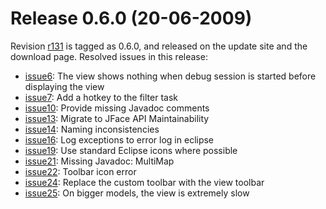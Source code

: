 # Release 0.6.0 (20-06-2009) #

Revision [r131](https://code.google.com/p/debugvisualisation/source/detail?r=131) is tagged as 0.6.0, and released on the update site and the download page. Resolved issues in this release:

  * [issue6](https://code.google.com/p/debugvisualisation/issues/detail?id=6): The view shows nothing when debug session is started before displaying the view
  * [issue7](https://code.google.com/p/debugvisualisation/issues/detail?id=7): Add a hotkey to the filter task
  * [issue10](https://code.google.com/p/debugvisualisation/issues/detail?id=10): Provide missing Javadoc comments
  * [issue13](https://code.google.com/p/debugvisualisation/issues/detail?id=13): Migrate to JFace API   Maintainability
  * [issue14](https://code.google.com/p/debugvisualisation/issues/detail?id=14): Naming inconsistencies
  * [issue16](https://code.google.com/p/debugvisualisation/issues/detail?id=16): Log exceptions to error log in eclipse
  * [issue19](https://code.google.com/p/debugvisualisation/issues/detail?id=19): Use standard Eclipse icons where possible
  * [issue21](https://code.google.com/p/debugvisualisation/issues/detail?id=21): Missing Javadoc: MultiMap
  * [issue22](https://code.google.com/p/debugvisualisation/issues/detail?id=22): Toolbar icon error
  * [issue24](https://code.google.com/p/debugvisualisation/issues/detail?id=24): Replace the custom toolbar with the view toolbar
  * [issue25](https://code.google.com/p/debugvisualisation/issues/detail?id=25): On bigger models, the view is extremely slow